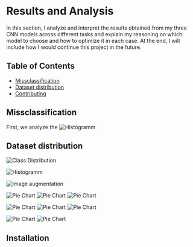 # Results and Analysis

In this section, I analyze and interpret the results obtained from my three CNN models across different tasks and explain my reasoning on which model to choose and how to optimize it in each case. At the end, I will include how I would continue this project in the future. 

## Table of Contents
- [Missclassification](#missclassification)
- [Dataset distribution](#dataset-distribution)
- [Contributing](#contributing)

## Missclassification

First, we analyze the 
![Histogramm](images/Histogramm_model_comparision.png)


## Dataset distribution

![Class Distribution](images/dataset.png)

<!--
![Image Missclassification](images/image_missclassification.png)
-->

![Histogramm](images/Histogramm_model_comparision_aug.png)


![Image augmentation](images/image_difference.png)


![Pie Chart](images/plot_misclassification_pie_own.png)
![Pie Chart](images/plot_misclassification_pie_resnet.png)
![Pie Chart](images/plot_misclassification_pie_efficient.png)

![Pie Chart](images/plot_misclassification_pie_aug_own.png)
![Pie Chart](images/plot_misclassification_pie_aug_resnet.png)
![Pie Chart](images/plot_misclassification_pie_aug_efficient.png)


![Pie Chart](images/virus_on_models.png)
![Pie Chart](images/virus_on_models_aug.png)


## Installation
